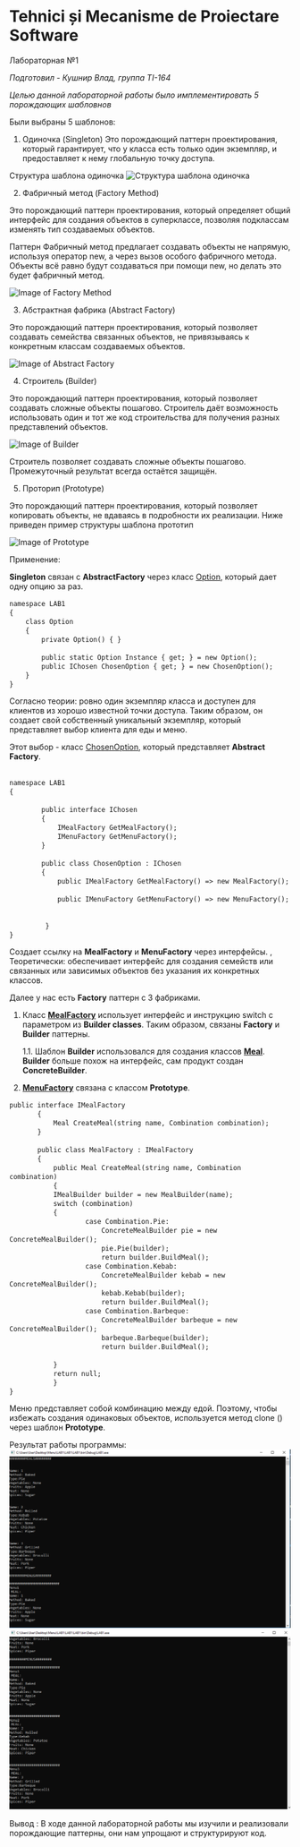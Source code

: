 # Tehnici și Mecanisme de Proiectare Software

Лабораторная №1

*Подготовил - Кушнир Влад, группа TI-164*

*Целью данной лабораторной работы было имплементировать 5 порождающих шабловнов*

Были выбраны 5 шаблонов: 
1. Одиночка (Singleton)
Это порождающий паттерн проектирования, который гарантирует, что у класса есть только один экземпляр, и предоставляет к нему глобальную точку доступа.

Структура шаблона одиночка
![Структура шаблона одиночка](https://refactoring.guru/images/patterns/diagrams/singleton/structure-ru-2x.png )



2. Фабричный метод (Factory Method)

Это порождающий паттерн проектирования, который определяет общий интерфейс для создания объектов в суперклассе, позволяя подклассам изменять тип создаваемых объектов.

Паттерн Фабричный метод предлагает создавать объекты не напрямую, используя оператор new, а через вызов особого фабричного метода. Объекты всё равно будут создаваться при помощи  new, но делать это будет фабричный метод.

![Image of Factory Method](https://refactoring.guru/images/patterns/cards/factory-method-mini-2x.png)



3. Абстрактная фабрика (Abstract Factory)

Это порождающий паттерн проектирования, который позволяет создавать семейства связанных объектов, не привязываясь к конкретным классам создаваемых объектов.

![Image of Abstract Factory](https://refactoring.guru/images/patterns/cards/abstract-factory-mini-2x.png)


4. Строитель (Builder)

Это порождающий паттерн проектирования, который позволяет создавать сложные объекты пошагово. Строитель даёт возможность использовать один и тот же код строительства для получения разных представлений объектов.

![Image of Builder](https://refactoring.guru/images/patterns/diagrams/builder/solution1-2x.png)

Строитель позволяет создавать сложные объекты пошагово. Промежуточный результат всегда остаётся защищён.

5. Проторип (Prototype)

Это порождающий паттерн проектирования, который позволяет копировать объекты, не вдаваясь в подробности их реализации. Ниже приведен пример структуры шаблона прототип

![Image of Prototype](https://refactoring.guru/images/patterns/diagrams/prototype/structure-2x.png)

Применение:

**Singleton** связан с **AbstractFactory** через класс [Option](https://github.com/Dagonail/Lab1_Tmps/blob/master/LAB/LAB1/Option.cs), который дает одну опцию за раз.
```
namespace LAB1
{
    class Option
    {
        private Option() { }

        public static Option Instance { get; } = new Option();
        public IChosen ChosenOption { get; } = new ChosenOption();
    }
}
```
Согласно теории: ровно один экземпляр класса и доступен для клиентов из хорошо известной точки доступа. Таким образом, он создает свой собственный уникальный экземпляр, который представляет выбор клиента для еды и меню.

Этот выбор - класс [ChosenOption](https://github.com/Dagonail/Lab1_Tmps/blob/master/LAB/LAB1/ChosenOption.cs), который представляет **Abstract Factory**.
```

namespace LAB1
{
  
        public interface IChosen
        {
            IMealFactory GetMealFactory();
            IMenuFactory GetMenuFactory();
        }

        public class ChosenOption : IChosen
        {
            public IMealFactory GetMealFactory() => new MealFactory();

            public IMenuFactory GetMenuFactory() => new MenuFactory();

            
         }   
}
```
Создает ссылку на **MealFactory** и **MenuFactory** через интерфейсы. , Теоретически: обеспечивает интерфейс для создания семейств или связанных или зависимых объектов без указания их конкретных классов.

Далее у нас есть **Factory** паттерн с 3 фабриками.
 1. Класс **[MealFactory](https://github.com/Secoranda/TMPS/blob/master/LAB1/LAB1/LAB1/MealFactory.cs)**
  использует интерфейс и инструкцию switch с параметром из **Builder classes**.
 Таким образом, связаны **Factory** и **Builder** паттерны.
 
       1.1. Шаблон **Builder** использовался для создания классов **[Meal](https://github.com/Dagonail/Lab1_Tmps/blob/master/LAB/LAB1/Meal.cs)**. 
       **Builder** больше похож на интерфейс, сам продукт создан **ConcreteBuilder**.
       
 2.  **[MenuFactory](https://github.com/Dagonail/Lab1_Tmps/blob/master/LAB/LAB1/MealFactory.cs)** связана с классом **Prototype**.
 ```
 public interface IMealFactory
        {
            Meal CreateMeal(string name, Combination combination);
        }

        public class MealFactory : IMealFactory
        {
            public Meal CreateMeal(string name, Combination combination)
            {
            IMealBuilder builder = new MealBuilder(name);
            switch (combination)
            {
                    case Combination.Pie:
                        ConcreteMealBuilder pie = new ConcreteMealBuilder();
                        pie.Pie(builder);
                        return builder.BuildMeal();
                    case Combination.Kebab:
                        ConcreteMealBuilder kebab = new ConcreteMealBuilder();
                        kebab.Kebab(builder);
                        return builder.BuildMeal();
                    case Combination.Barbeque:
                        ConcreteMealBuilder barbeque = new ConcreteMealBuilder();
                        barbeque.Barbeque(builder);
                        return builder.BuildMeal();

            }
            return null;
            }
}
 ```
 Меню представляет собой комбинацию между едой. Поэтому, чтобы избежать создания одинаковых объектов, используется метод clone () через шаблон **Prototype**.

Результат работы программы:
![Image of program](https://github.com/Dagonail/Lab1_Tmps/blob/master/LAB/Screens/%D0%91%D0%B5%D0%B7%D1%8B%D0%BC%D1%8F%D0%BD%D0%BD%D1%8B%D0%B9.png)
![Image of program](https://github.com/Dagonail/Lab1_Tmps/blob/master/LAB/Screens/%D0%91%D0%B5%D0%B7%D1%8B%D0%BC%D1%8F%D0%BD%D0%BD%D1%8B%D0%B92.png)

Вывод :
 В ходе данной лабораторной работы мы изучили и реализовали порождающие паттерны, они нам упрощают и структурируют код.
